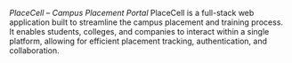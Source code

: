 *PlaceCell – Campus Placement Portal*
PlaceCell is a full-stack web application built to streamline the campus placement and training process. It enables students, colleges, and companies to interact within a single platform, allowing for efficient placement tracking, authentication, and collaboration.
